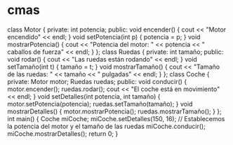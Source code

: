 # cmas

class Motor {
private:
int potencia;
public:
void encender() {
cout << "Motor encendido" << endl;
}
void setPotencia(int p) {
potencia = p;
}
void mostrarPotencia() {
cout << "Potencia del motor: " << potencia << " caballos de fuerza" << endl;
}
};
class Ruedas {
private:
int tamaño;
public:
void rodar() {
cout << "Las ruedas están rodando" << endl;
}
void setTamaño(int t) {
tamaño = t;
}
void mostrarTamaño() {
cout << "Tamaño de las ruedas: " << tamaño << " pulgadas" << endl;
}
};
class Coche {
private:
Motor motor;
Ruedas ruedas;
public:
void conducir() {
motor.encender();
ruedas.rodar();
cout << "El coche está en movimiento" << endl;
}
void setDetalles(int potencia, int tamaño) {
motor.setPotencia(potencia);
ruedas.setTamaño(tamaño);
}
void mostrarDetalles() {
motor.mostrarPotencia();
ruedas.mostrarTamaño();
}
};
int main() {
Coche miCoche;
miCoche.setDetalles(150, 16); // Establecemos la potencia del motor y el tamaño de las
ruedas
miCoche.conducir();
miCoche.mostrarDetalles();
return 0;
}

